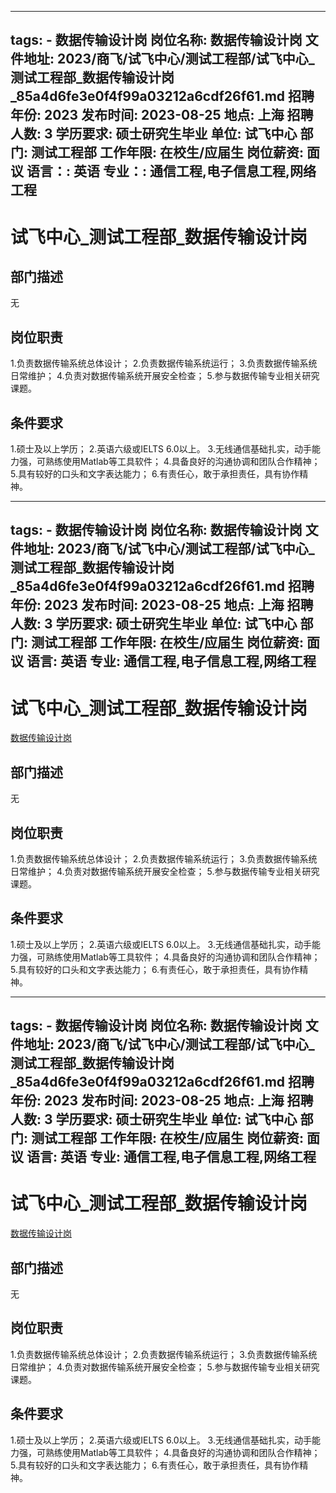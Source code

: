 
---
tags:
    - 数据传输设计岗
岗位名称: 数据传输设计岗
文件地址: 2023/商飞/试飞中心/测试工程部/试飞中心_测试工程部_数据传输设计岗_85a4d6fe3e0f4f99a03212a6cdf26f61.md
招聘年份: 2023
发布时间: 2023-08-25
地点: 上海
招聘人数: 3
学历要求: 硕士研究生毕业
单位: 试飞中心
部门: 测试工程部
工作年限: 在校生/应届生
岗位薪资: 面议
语言：: 英语
专业：: 通信工程,电子信息工程,网络工程
---

# 试飞中心_测试工程部_数据传输设计岗

## 部门描述

无

## 岗位职责

1.负责数据传输系统总体设计；
 2.负责数据传输系统运行；
 3.负责数据传输系统日常维护；
 4.负责对数据传输系统开展安全检查；
 5.参与数据传输专业相关研究课题。

 ## 条件要求

1.硕士及以上学历；
 2.英语六级或IELTS 6.0以上。 3.无线通信基础扎实，动手能力强，可熟练使用Matlab等工具软件；
 4.具备良好的沟通协调和团队合作精神；
 5.具有较好的口头和文字表达能力；
 6.有责任心，敢于承担责任，具有协作精神。

---
tags:
    - 数据传输设计岗
岗位名称: 数据传输设计岗
文件地址: 2023/商飞/试飞中心/测试工程部/试飞中心_测试工程部_数据传输设计岗_85a4d6fe3e0f4f99a03212a6cdf26f61.md
招聘年份: 2023
发布时间: 2023-08-25
地点: 上海
招聘人数: 3
学历要求: 硕士研究生毕业
单位: 试飞中心
部门: 测试工程部
工作年限: 在校生/应届生
岗位薪资: 面议
语言: 英语
专业: 通信工程,电子信息工程,网络工程
---

# 试飞中心_测试工程部_数据传输设计岗

[数据传输设计岗](http://zhaopin.comac.cc/zp/ct/out/position/positionDetail?planid=85a4d6fe3e0f4f99a03212a6cdf26f61)

## 部门描述

无

## 岗位职责

1.负责数据传输系统总体设计；
 2.负责数据传输系统运行；
 3.负责数据传输系统日常维护；
 4.负责对数据传输系统开展安全检查；
 5.参与数据传输专业相关研究课题。

 ## 条件要求

1.硕士及以上学历；
 2.英语六级或IELTS 6.0以上。 3.无线通信基础扎实，动手能力强，可熟练使用Matlab等工具软件；
 4.具备良好的沟通协调和团队合作精神；
 5.具有较好的口头和文字表达能力；
 6.有责任心，敢于承担责任，具有协作精神。

---
tags:
    - 数据传输设计岗
岗位名称: 数据传输设计岗
文件地址: 2023/商飞/试飞中心/测试工程部/试飞中心_测试工程部_数据传输设计岗_85a4d6fe3e0f4f99a03212a6cdf26f61.md
招聘年份: 2023
发布时间: 2023-08-25
地点: 上海
招聘人数: 3
学历要求: 硕士研究生毕业
单位: 试飞中心
部门: 测试工程部
工作年限: 在校生/应届生
岗位薪资: 面议
语言: 英语
专业: 通信工程,电子信息工程,网络工程
---

# 试飞中心_测试工程部_数据传输设计岗

[数据传输设计岗](http://zhaopin.comac.cc/zp/ct/out/position/positionDetail?planid=85a4d6fe3e0f4f99a03212a6cdf26f61)


## 部门描述

无

## 岗位职责

1.负责数据传输系统总体设计；
 2.负责数据传输系统运行；
 3.负责数据传输系统日常维护；
 4.负责对数据传输系统开展安全检查；
 5.参与数据传输专业相关研究课题。

 ## 条件要求

1.硕士及以上学历；
 2.英语六级或IELTS 6.0以上。 3.无线通信基础扎实，动手能力强，可熟练使用Matlab等工具软件；
 4.具备良好的沟通协调和团队合作精神；
 5.具有较好的口头和文字表达能力；
 6.有责任心，敢于承担责任，具有协作精神。
